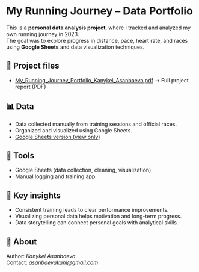 # My Running Journey – Data Portfolio

This is a **personal data analysis project**, where I tracked and analyzed my own running journey in 2023.  
The goal was to explore progress in distance, pace, heart rate, and races using **Google Sheets** and data visualization techniques.

## 📂 Project files
- [My_Running_Journey_Portfolio_Kanykei_Asanbaeva.pdf](My_Running_Journey_Portfolio_Kanykei_Asanbaeva.pdf) → Full project report (PDF)

## 📊 Data
- Data collected manually from training sessions and official races.  
- Organized and visualized using Google Sheets.  
- [Google Sheets version (view only)](https://docs.google.com/spreadsheets/d/1lvpHkYrvRWn0THE2UZqHQSpgydAOt6xMrzeqf3lmz8M/edit?usp=sharing)

## 🧰 Tools
- Google Sheets (data collection, cleaning, visualization)  
- Manual logging and training app

## 🔑 Key insights
- Consistent training leads to clear performance improvements.  
- Visualizing personal data helps motivation and long-term progress.  
- Data storytelling can connect personal goals with analytical skills.

## 📌 About
Author: *Kanykei Asanbaeva*  
Contact: *asanbaevakani@gmail.com*
